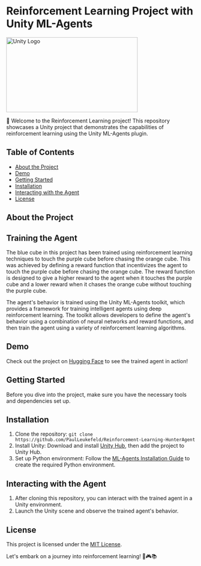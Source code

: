 # Reinforcement Learning Project with Unity ML-Agents

<img src="https://1000logos.net/wp-content/uploads/2021/10/Unity-logo.png" alt="Unity Logo" width="350" height="200">

🚀 Welcome to the Reinforcement Learning project! This repository showcases a Unity project that demonstrates the capabilities of reinforcement learning using the Unity ML-Agents plugin.

## Table of Contents

- [About the Project](#about-the-project)
- [Demo](#demo)
- [Getting Started](#getting-started)
- [Installation](#installation)
- [Interacting with the Agent](#interacting-with-the-agent)
- [License](#license)

## About the Project

## Training the Agent

The blue cube in this project has been trained using reinforcement learning techniques to touch the purple cube before chasing the orange cube. This was achieved by defining a reward function that incentivizes the agent to touch the purple cube before chasing the orange cube. The reward function is designed to give a higher reward to the agent when it touches the purple cube and a lower reward when it chases the orange cube without touching the purple cube.

The agent's behavior is trained using the Unity ML-Agents toolkit, which provides a framework for training intelligent agents using deep reinforcement learning. The toolkit allows developers to define the agent's behavior using a combination of neural networks and reward functions, and then train the agent using a variety of reinforcement learning algorithms.

## Demo

Check out the project on [Hugging Face](https://huggingface.co/spaces/Paulleukefeld/HunterAgent) to see the trained agent in action!

## Getting Started

Before you dive into the project, make sure you have the necessary tools and dependencies set up.

## Installation

1. Clone the repository: `git clone https://github.com/PaulLeukefeld/Reinforcement-Learning-HunterAgent`
2. Install Unity: Download and install [Unity Hub](https://unity.com/), then add the project to Unity Hub.
3. Set up Python environment: Follow the [ML-Agents Installation Guide](https://github.com/Unity-Technologies/ml-agents/blob/main/docs/Installation.md) to create the required Python environment.


## Interacting with the Agent

1. After cloning this repository, you can interact with the trained agent in a Unity environment.
2. Launch the Unity scene and observe the trained agent's behavior.


## License

This project is licensed under the [MIT License](LICENSE).

Let's embark on a journey into reinforcement learning! 🤖🎮📚
